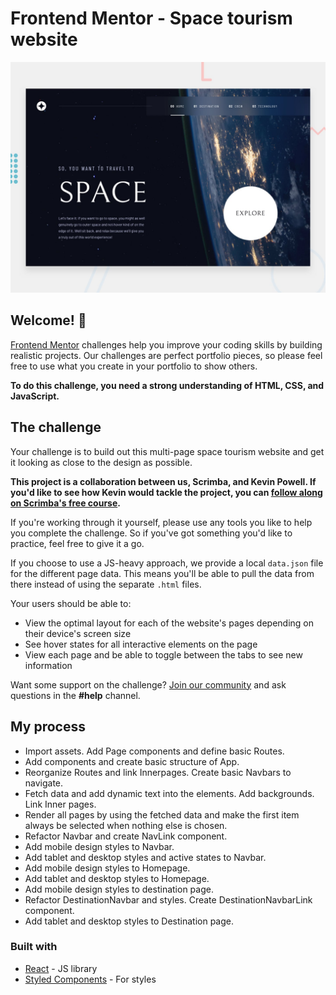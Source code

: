 # Frontend Mentor - Space tourism website

![Design preview for the Space tourism website coding challenge](/public/preview.jpg)

## Welcome! 👋

[Frontend Mentor](https://www.frontendmentor.io) challenges help you improve your coding skills by building realistic projects. Our challenges are perfect portfolio pieces, so please feel free to use what you create in your portfolio to show others.

**To do this challenge, you need a strong understanding of HTML, CSS, and JavaScript.**

## The challenge

Your challenge is to build out this multi-page space tourism website and get it looking as close to the design as possible.

**This project is a collaboration between us, Scrimba, and Kevin Powell. If you'd like to see how Kevin would tackle the project, you can [follow along on Scrimba's free course](https://scrimba.com/learn/spacetravel).**

If you're working through it yourself, please use any tools you like to help you complete the challenge. So if you've got something you'd like to practice, feel free to give it a go.

If you choose to use a JS-heavy approach, we provide a local `data.json` file for the different page data. This means you'll be able to pull the data from there instead of using the separate `.html` files.

Your users should be able to:

- View the optimal layout for each of the website's pages depending on their device's screen size
- See hover states for all interactive elements on the page
- View each page and be able to toggle between the tabs to see new information

Want some support on the challenge? [Join our community](https://www.frontendmentor.io/community) and ask questions in the **#help** channel.

## My process

- Import assets. Add Page components and define basic Routes.
- Add components and create basic structure of App.
- Reorganize Routes and link Innerpages. Create basic Navbars to navigate.
- Fetch data and add dynamic text into the elements. Add backgrounds. Link Inner pages.
- Render all pages by using the fetched data and make the first item always be selected when nothing else is chosen.
- Refactor Navbar and create NavLink component.
- Add mobile design styles to Navbar.
- Add tablet and desktop styles and active states to Navbar.
- Add mobile design styles to Homepage.
- Add tablet and desktop styles to Homepage.
- Add mobile design styles to destination page.
- Refactor DestinationNavbar and styles. Create DestinationNavbarLink component.
- Add tablet and desktop styles to Destination page.

### Built with

- [React](https://reactjs.org/) - JS library
- [Styled Components](https://styled-components.com/) - For styles
